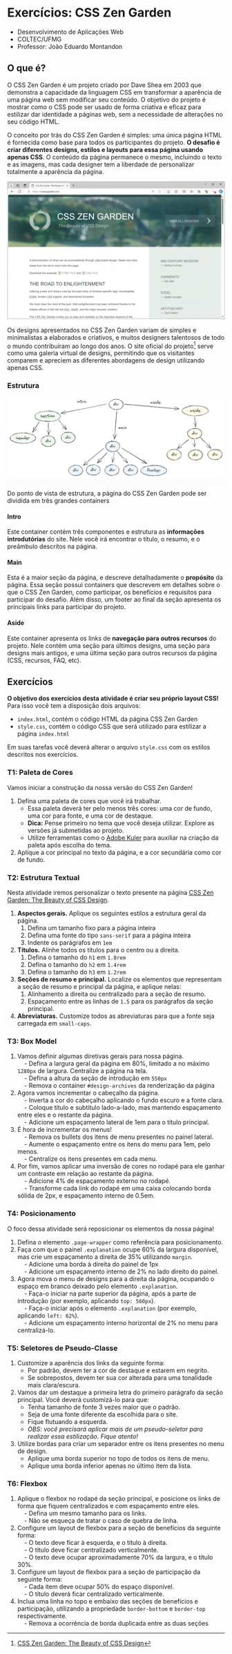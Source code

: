 # Exercícios: CSS Zen Garden

* Desenvolvimento de Aplicações Web
* COLTEC/UFMG
* Professor: João Eduardo Montandon


## O que é?

O CSS Zen Garden é um projeto criado por Dave Shea em 2003 que demonstra a capacidade da linguagem CSS em transformar a aparência de uma página web sem modificar seu conteúdo. O objetivo do projeto é mostrar como o CSS pode ser usado de forma criativa e eficaz para estilizar dar identidade a páginas web, sem a necessidade de alterações no seu código HTML.

O conceito por trás do CSS Zen Garden é simples: uma única página HTML é fornecida como base para todos os participantes do projeto. **O desafio é criar diferentes designs, estilos e layouts para essa página usando apenas CSS**. O conteúdo da página permanece o mesmo, incluindo o texto e as imagens, mas cada designer tem a liberdade de personalizar totalmente a aparência da página.

![website zen garden](./assets/img/zengarden-website.png)

Os designs apresentados no CSS Zen Garden variam de simples e minimalistas a elaborados e criativos, e muitos designers talentosos de todo o mundo contribuíram ao longo dos anos. O site oficial do projeto[^1] serve como uma galeria virtual de designs, permitindo que os visitantes comparem e apreciem as diferentes abordagens de design utilizando apenas CSS.

### Estrutura

![zen garden estrutura](assets/img/zengarden-estrutura.png)

Do ponto de vista de estrutura, a página do CSS Zen Garden pode ser dividida em três grandes containers

#### Intro

Este container contém três componentes e estrutura as **informações introdutórias** do site. Nele você irá encontrar o título, o resumo, e o preâmbulo descritos na página.

#### Main

Esta é a maior seção da página, e descreve detalhadamente o **propósito** da página. Essa seção possui containers que descrevem em detalhes sobre o que o CSS Zen Garden, como participar, os benefícios e requisitos para participar do desafio. Além disso, um footer ao final da seção apresenta os principais links para participar do projeto.

#### Aside

Este container apresenta os links de **navegação para outros recursos** do projeto. Nele contém uma seção para últimos designs, uma seção para designs mais antigos, e uma última seção para outros recursos da página (CSS, recursos, FAQ, etc).


## Exercícios

**O objetivo dos exercícios desta atividade é criar seu próprio layout CSS!**
Para isso você tem a disposição dois arquivos:

* `index.html`, contém o código HTML da página CSS Zen Garden
* `style.css`, contém o código CSS que será utilizado para estilizar a página `index.html`

Em suas tarefas você deverá alterar o arquivo `style.css` com os estilos descritos nos exercícios. 

### T1: Paleta de Cores

Vamos iniciar a construção da nossa versão do CSS Zen Garden!

1. Defina uma paleta de cores que você irá trabalhar.
	- Essa paleta deverá ter pelo menos três cores: uma cor de fundo, uma cor para fonte, e uma cor de destaque.
	- **Dica:** Pense primeiro no tema que você deseja utilizar. Explore as versões já submetidas ao projeto.
	- Utilize ferramentas como o [Adobe Kuler](https://color.adobe.com/) para auxiliar na criação da paleta após escolha do tema.
2. Aplique a cor principal no texto da página, e a cor secundária como cor de fundo.

### T2: Estrutura Textual

Nesta atividade iremos personalizar o texto presente na página [CSS Zen Garden: The Beauty of CSS Design](http://www.csszengarden.com/).

1. **Aspectos gerais.** Aplique os seguintes estilos a estrutura geral da página.
	1. Defina um tamanho fixo para a página inteira
	2. Defina uma fonte do tipo `sans-serif` para a página inteira
	3. Indente os parágrafos em `1em`
2. **Títulos.** Alinhe todos os títulos para o centro ou a direita.
	1. Defina o tamanho do `h1` em `1.8rem`
	2. Defina o tamanho do `h2` em `1.4rem`
	3. Defina o tamanho do `h3` em `1.2rem`
3. **Seções de resumo e principal.** Localize os elementos que representam a seção de resumo e principal da página, e aplique nelas:
	1. Alinhamento a direita ou centralizado para a seção de resumo.
	2. Espaçamento entre as linhas de `1.5` para os parágrafos da seção principal.
4. **Abreviaturas.** Customize todos as abreviaturas para que a fonte seja carregada em `small-caps`.


### T3: Box Model

1. Vamos definir algumas diretivas gerais para nossa página.  
    - Defina a largura geral da página em 80%, limitado a no máximo `1280px` de largura. Centralize a página na tela.  
    - Defina a altura da seção de introdução em `550px`  
    - Remova o container `#design-archives` da renderização da página
2. Agora vamos incrementar o cabeçalho da página.  
    - Inverta a cor do cabeçalho aplicando o fundo escuro e a fonte clara.  
    - Coloque título e subtítulo lado-a-lado, mas mantendo espaçamento entre eles e o restante da página.  
    - Adicione um espaçamento lateral de 1em para o título principal.
3. É hora de incrementar os menus!  
    - Remova os bullets dos itens de menu presentes no painel lateral.  
    - Aumente o espaçamento entre os itens do menu para 1em, pelo menos.  
    - Centralize os itens presentes em cada menu.
4. Por fim, vamos aplicar uma inversão de cores no rodapé para ele ganhar um contraste em relação ao restante da página.  
    - Adicione 4% de espaçamento externo no rodapé.  
    - Transforme cada link do rodapé em uma caixa colocando borda sólida de 2px, e espaçamento interno de 0.5em.

### T4: Posicionamento

O foco dessa atividade será reposicionar os elementos da nossa página!

1. Defina o elemento `.page-wrapper` como referência para posicionamento.
2. Faça com que o painel `.explanation` ocupe 60% da largura disponível, mas crie um espaçamento a direita de 35% utilizando `margin`.  
    - Adicione uma borda à direita do painel de 1px  
    - Adicione um espaçamento interno de 2% no lado direito do painel.
3. Agora mova o menu de designs para a direita da página, ocupando o espaço em branco deixado pelo elemento `.explanation`.  
    - Faça-o iniciar na parte superior da página, após a parte de introdução (por exemplo, aplicando `top: 560px`).  
    - Faça-o iniciar após o elemento `.explanation` (por exemplo, aplicando `left: 62%`).  
    - Adicione um espaçamento interno horizontal de 2% no menu para centralizá-lo.

### T5: Seletores de Pseudo-Classe

1. Customize a aparência dos links da seguinte forma:
	- Por padrão, devem ter a cor de destaque e estarem em negrito.
	- Se sobrepostos, devem ter sua cor alterada para uma tonalidade mais clara/escura.
2. Vamos dar um destaque a primeira letra do primeiro parágrafo da seção principal. Você deverá customizá-lo para que:
	- Tenha tamanho de fonte 3 vezes maior que o padrão.
	- Seja de uma fonte diferente da escolhida para o site.
	- Fique flutuando a esquerda.
	- *OBS: você precisará aplicar mais de um pseudo-seletor para realizar essa estilização. Fique atento!*
3. Utilize bordas para criar um separador entre os itens presentes no menu de design.
	- Aplique uma borda superior no topo de todos os itens de menu.
	- Aplique uma borda inferior apenas no último item da lista.

### T6: Flexbox

1. Aplique o flexbox no rodapé da seção principal, e posicione os links de forma que fiquem centralizados e com espaçamento entre eles.  
    - Defina um mesmo tamanho para os links.  
    - Não se esqueça de tratar o caso de quebra de linha.
2. Configure um layout de flexbox para a seção de benefícios da seguinte forma:  
    - O texto deve ficar à esquerda, e o título à direita.  
    - O título deve ficar centralizado verticalmente.  
    - O texto deve ocupar aproximadamente 70% da largura, e o título 30%.
3. Configure um layout de flexbox para a seção de participação da seguinte forma:  
    - Cada item deve ocupar 50% do espaço disponível.  
    - O título deverá ficar centralizado verticalmente.
4. Inclua uma linha no topo e embaixo das seções de benefícios e participação, utilizando a propriedade `border-bottom` e `border-top` respectivamente.  
    - Remova a ocorrência de borda duplicada entre as duas seções

[^1]: [CSS Zen Garden: The Beauty of CSS Design](https://www.csszengarden.com/)
